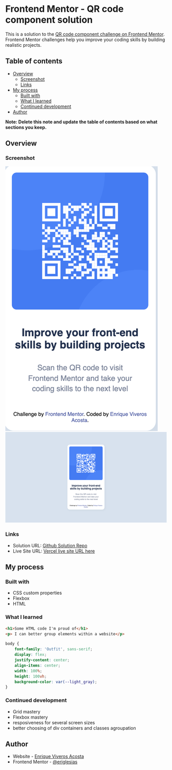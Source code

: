 # Frontend Mentor - QR code component solution

This is a solution to the [QR code component challenge on Frontend Mentor](https://www.frontendmentor.io/challenges/qr-code-component-iux_sIO_H). Frontend Mentor challenges help you improve your coding skills by building realistic projects. 

## Table of contents

- [Overview](#overview)
  - [Screenshot](#screenshot)
  - [Links](#links)
- [My process](#my-process)
  - [Built with](#built-with)
  - [What I learned](#what-i-learned)
  - [Continued development](#continued-development)
- [Author](#author)


**Note: Delete this note and update the table of contents based on what sections you keep.**

## Overview

### Screenshot

![mobile solution](./images/iphone_se_size_qr_solution.png)
![full size ](./images/normal_size_qr_solution.png)


### Links

- Solution URL: [Github Solution Repo](https://github.com/eriglesias/qr_code_frontend)
- Live Site URL: [Vercel live site URL here](https://qr-code-frontend-pearl.vercel.app/)

## My process

### Built with


- CSS custom properties
- Flexbox
- HTML 



### What I learned


```html
<h1>Some HTML code I'm proud of</h1>
<p> I can better group elements within a website</p>
```
```css
body {
    font-family: 'Outfit', sans-serif;
    display: flex;
    justify-content: center;
    align-items: center;
    width: 100%;
    height: 100vh;
    background-color: var(--light_gray);
}
```



### Continued development

- Grid mastery
- Flexbox mastery
- resposiveness for several screen sizes 
- better choosing of div containers and classes agroupation 


## Author

- Website - [Enrique Viveros Acosta ](https://erkike.com/)
- Frontend Mentor - [@eriglesias](https://www.frontendmentor.io/profile/eriglesias)
